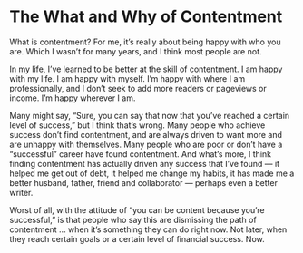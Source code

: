 The What and Why of Contentment
===============================

What is contentment? For me, it’s really about being happy with who you are. Which I wasn’t for many years, and I think most people are not.

In my life, I’ve learned to be better at the skill of contentment. I am happy with my life. I am happy with myself. I’m happy with where I am professionally, and I don’t seek to add more readers or pageviews or income. I’m happy wherever I am.

Many might say, “Sure, you can say that now that you’ve reached a certain level of success,” but I think that’s wrong. Many people who achieve success don’t find contentment, and are always driven to want more and are unhappy with themselves. Many people who are poor or don’t have a “successful” career have found contentment. And what’s more, I think finding contentment has actually driven any success that I’ve found — it helped me get out of debt, it helped me change my habits, it has made me a better husband, father, friend and collaborator — perhaps even a better writer.

Worst of all, with the attitude of “you can be content because you’re successful,” is that people who say this are dismissing the path of contentment ... when it’s something they can do right now. 
Not later, when they reach certain goals or a certain level of financial success. Now.
